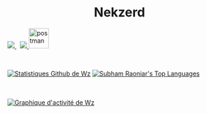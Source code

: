 <h1 align="center">Nekzerd</h1>

<p align="left"> 
    <a style="padding-right:8px;" href="https://www.mysql.com/" target="_blank"> <img src="https://img.icons8.com/fluent/50/000000/mysql-logo.png"/> </a>
    <a href="https://git-scm.com/" target="_blank"> <img src="https://img.icons8.com/color/48/000000/git.png"/> </a> 
    <a href="https://www.lua.org" target="_blank"> <img src="https://th.bing.com/th/id/R.fffb2b9b83c92ed6797c11b50b42c2b6?rik=fX4Dj7nEx8fzLg&riu=http%3a%2f%2f48pedia.org%2fimages%2fthumb%2f8%2f8e%2fLua-logo.svg%2f1200px-Lua-logo.svg.png&ehk=F7nHO1i%2fU%2bmVnn7ADsqrTOWi3%2ftc5bBYw56p5o29crI%3d&risl=&pid=ImgRaw&r=0" alt="postman" width="45" height="45"/> </a>
</p>



<p align="center">
    <a href="https://github.com/SubhamRaoniar28/github-readme-streak-stats">
        <img title="🔥 Obtenez des statistiques de séquences pour votre profil sur git.io/streak-stats" alt="" src="https://github-readme-streak-stats.herokuapp.com/?user=Nekzerd&theme=black-ice&hide_border=true&stroke=0000&background=060A0CD0"/>
    </a>
</p>

  <br/>
    <a href="https://github.com/Nekzerd/github-readme-stats"><img alt="Statistiques Github de Wz" src="https://github-readme-stats.vercel.app/api?username=nekzerd&show_icons=true&count_private=true&theme=react&hide_border=true&bg_color=0D1117" /></a>
  <a href="https://github.com/nekzerd/github-readme-stats"><img alt="Subham Raoniar's Top Languages" src="https://github-readme-stats.vercel.app/api/top-langs/?username=wz-fivem&langs_count=8&count_private=true&layout=compact&theme=react&hide_border=true&bg_color=0D1117" /></a>
  <br/>

<br/>
<br/>

<a href="https://github.com/nekzerd/github-readme-activity-graph"><img alt="Graphique d'activité de Wz" src="https://activity-graph.herokuapp.com/graph?username=nekzerd&bg_color=0D1117&color=5BCDEC&line=5BCDEC&point=FFFFFF&hide_border=true" /></a>
